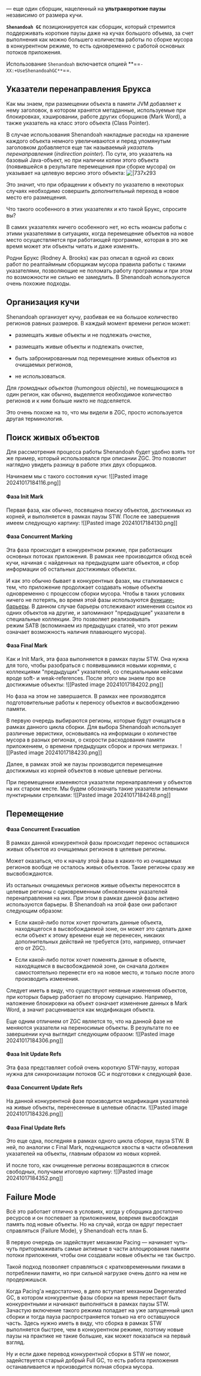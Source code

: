 — еще один сборщик, нацеленный на **ультракороткие паузы** независимо от размера кучи.

**`Shenandoah GC`** позиционируется как сборщик, который стремится поддерживать короткие паузы даже на кучах большого объема, за счет выполнения как можно большего количества работы по сборке мусора в конкурентном режиме, то есть одновременно с работой основных потоков приложения.

Использование `Shenandoah` включается опцией **==`-XX:+UseShenandoahGC**`==.

## Указатели перенаправления Брукса

Как мы знаем, при размещении объекта в памяти JVM добавляет к нему заголовок, в котором хранятся метаданные, используемые при блокировках, хэшировании, работе других сборщиков (Mark Word), а также указатель на класс этого объекта (Class Pointer).

В случае использования Shenandoah накладные расходы на хранение каждого объекта немного увеличиваются и перед упомянутым заголовком добавляется еще так называемый _указатель перенаправления_ (_indirection pointer_). По сути, это указатель на базовый Java-объект, но при наличии копии этого объекта (появившейся в результате перемещения при сборке мусора) он указывает на целевую версию этого объекта:
![|737x293](./_Attachments_Shenandoah_GC/Pasted%20image%2020241017184051.png)

Это значит, что при обращении к объекту по указателю в некоторых случаях необходимо совершить дополнительный переход в новое место его размещения.

Что такого особенного в этих указателях и кто такой Брукс, спросите вы?

В самих указателях ничего особенного нет, но есть нюансы работы с этими указателями в ситуациях, когда перемещение объектов на новое место осуществляется при работающей программе, которая в это же время может эти объекты читать и даже изменять.

Родни Брукс (Rodney A. Brooks) как раз описал в одной из своих работ по реалтаймным сборщикам мусора правила работы с такими указателями, позволяющие не поломать работу программы и при этом по возможности не сильно ее замедлить. В Shenandoah используются очень похожие подходы.

## Организация кучи

Shenandoah организует кучу, разбивая ее на большое количество регионов равных размеров. В каждый момент времени регион может:

- размещать живые объекты и не подлежать очистке,
    
- размещать живые объекты и подлежать очистке,
    
- быть забронированным под перемещение живых объектов из очищаемых регионов,
    
- не использоваться.
    

Для _громадных объектов_ (_humongous objects_), не помещающихся в один регион, как обычно, выделяется необходимое количество регионов и к ним больше никто не подселяется.

Это очень похоже на то, что мы видели в ZGC, просто используется другая терминология.

## Поиск живых объектов

Для рассмотрения процесса работы Shenandoah будет удобно взять тот же пример, который использовался при описании ZGC. Это позволит наглядно увидеть разницу в работе этих двух сборщиков.

Начинаем мы с такого состояния кучи:
![[Pasted image 20241017184116.png]]

#### Фаза Init Mark

Первая фаза, как обычно, посвящена поиску объектов, достижимых из корней, и выполняется в рамках паузы STW. После ее завершения имеем следующую картину:
![[Pasted image 20241017184130.png]]

#### Фаза Concurrent Marking

Эта фаза происходит в конкурентном режиме, при работающих основных потоках приложения. В рамках нее производится обход всей кучи, начиная с найденных на предыдущем шаге объектов, и сбор информации об остальных достижимых объектах.

И как это обычно бывает в конкурентных фазах, мы сталкиваемся с тем, что приложение продолжает создавать новые объекты одновременно с процессом сборки мусора. Чтобы в таких условиях ничего не потерять, во время этой фазы используются [функции-барьеры](https://habr.com/ru/post/680038/#barriers). В данном случае барьеры отслеживают изменения ссылок из одних объектов на другие, и запоминают "предыдущие" указатели в специальные коллекции. Это позволяет реализовывать режим SATB (вспоминаем из предыдущих статей, что этот режим означает возможность наличия плавающего мусора).

#### Фаза Final Mark

Как и Init Mark, эта фаза выполняется в рамках паузы STW. Она нужна для того, чтобы разобраться с появившимися новыми корнями, с коллекциями "предыдущих" указателей, со специальными кейсами вроде soft- и weak-references. После этого мы знаем про все достижимые объекты:
![[Pasted image 20241017184202.png]]

Но фаза на этом не завершается. В рамках нее производятся подготовительные работы к переносу объектов и высвобождению памяти.

В первую очередь выбираются регионы, которые будут очищаться в рамках данного цикла сборки. Для выбора Shenandoah использует различные эвристики, основываясь на информации о количестве мусора в разных регионах, о скорости расходования памяти приложением, о времени предыдущих сборок и прочих метриках.
![[Pasted image 20241017184230.png]]

Далее, в рамках этой же паузы производится перемещение достижимых из корней объектов в новые целевые регионы.

При перемещении изменяются указатели перенаправления у объектов на их старом месте. Мы будем обозначать такие указатели зелеными пунктирными стрелками:
![[Pasted image 20241017184248.png]]

## Перемещение

#### Фаза Concurrent Evacuation

В рамках данной конкурентной фазы происходит перенос оставшихся живых объектов из очищаемых регионов в целевые регионы.

Может оказаться, что к началу этой фазы в каких-то из очищаемых регионов вообще не осталось живых объектов. Такие регионы сразу же высвобождаются.

Из остальных очищаемых регионов живые объекты переносятся в целевые регионы с одновременным обновлением указателей перенаправления на них. При этом в рамках данной фазы активно используются барьеры. В Shenandoah на этой фазе они работают следующим образом:

- Если какой-либо поток хочет прочитать данные объекта, находящегося в высвобождаемой зоне, он может это сделать даже если объект к этому времени еще не перенесен, никаких дополнительных действий не требуется (это, например, отличает его от ZGC).
    
- Если какой-либо поток хочет поменять данные в объекте, находящемся в высвобождаемой зоне, он сначала должен самостоятельно перенести его на новое место, и только после этого производить изменения.
    

Следует иметь в виду, что существуют неявные изменения объектов, при которых барьер работает по второму сценарию. Например, наложение блокировки на объект означает изменение данных в Mark Word, а значит расценивается как модификация объекта.

Еще одним отличием от ZGC является то, что на данной фазе не меняются указатели на переносимые объекты. В результате по ее завершении куча выглядит следующим образом:
![[Pasted image 20241017184306.png]]

#### Фаза Init Update Refs

Эта фаза представляет собой очень короткую STW-паузу, которая нужна для синхронизации потоков GC и подготовки к следующей фазе.

#### Фаза Concurrent Update Refs

На данной конкурентной фазе производится модификация указателей на живые объекты, перенесенные в целевые области.
![[Pasted image 20241017184326.png]]

#### Фаза Final Update Refs

Это еще одна, последняя в рамках одного цикла сборки, пауза STW. В ней, по аналогии с Final Mark, подчищаются хвосты в части обновления указателей на объекты, главным образом из новых корней.

И после того, как очищенные регионы возвращаются в список свободных, получаем итоговую картину:
![[Pasted image 20241017184352.png]]

## Failure Mode

Всё это работает отлично в условиях, когда у сборщика достаточно ресурсов и он поспевает за приложением, вовремя высвобождая память под новые объекты. Но на случай, когда он вдруг перестает справляться (Failure Mode), у Shenandoah есть план Б.

В первую очередь он задействует механизм Pacing — начинает чуть-чуть притормаживать самые активные в части аллоцирования памяти потоки приложения, чтобы они создавали новые объекты не так быстро.

Такой подход позволяет справляться с кратковременными пиками в потреблении памяти, но при сильной нагрузке очень долго на нем не продержишься.

Когда Pacing'а недостаточно, в дело вступает механизм Degenerated GC, в котором конкурентые фазы сборки на время перестают быть конкурентными и начинают выполняться в рамках паузы STW. Зачастую включение такого режима попадает на уже запущенный цикл сборки и тогда пауза распространяется только на его оставшуюся часть. Здесь нужно иметь в виду, что сборка в рамках STW выполняется быстрее, чем в конкурентном режиме, поэтому новые паузы на практике не такие большие, как может показаться на первый взгляд.

Ну и если даже перевод конкурентной сборки в STW не помог, задействуется старый добрый Full GC, то есть работа приложения останавливается и производится полная сборка мусора.